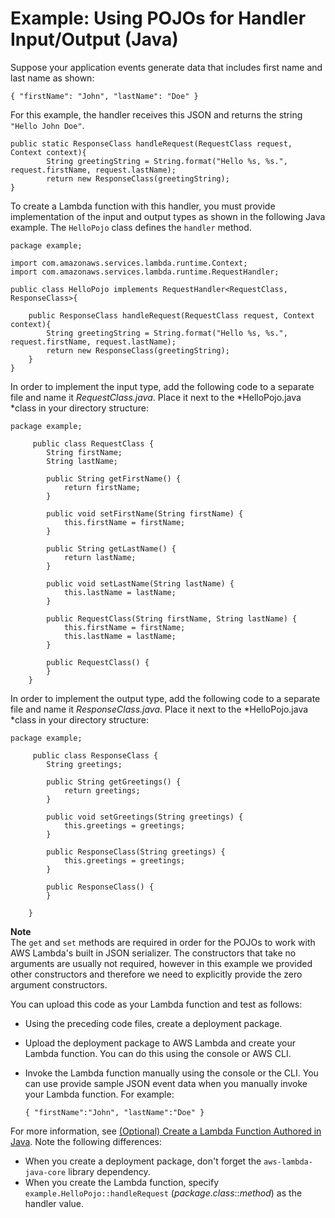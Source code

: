 # Example: Using POJOs for Handler Input/Output \(Java\)<a name="java-handler-io-type-pojo"></a>

Suppose your application events generate data that includes first name and last name as shown:

```
{ "firstName": "John", "lastName": "Doe" }  
```

For this example, the handler receives this JSON and returns the string `"Hello John Doe"`\. 

```
public static ResponseClass handleRequest(RequestClass request, Context context){
        String greetingString = String.format("Hello %s, %s.", request.firstName, request.lastName);
        return new ResponseClass(greetingString);
}
```

To create a Lambda function with this handler, you must provide implementation of the input and output types as shown in the following Java example\. The `HelloPojo` class defines the `handler` method\. 

```
package example;

import com.amazonaws.services.lambda.runtime.Context; 
import com.amazonaws.services.lambda.runtime.RequestHandler;

public class HelloPojo implements RequestHandler<RequestClass, ResponseClass>{   

    public ResponseClass handleRequest(RequestClass request, Context context){
        String greetingString = String.format("Hello %s, %s.", request.firstName, request.lastName);
        return new ResponseClass(greetingString);
    }
}
```

In order to implement the input type, add the following code to a separate file and name it *RequestClass\.java*\. Place it next to the *HelloPojo\.java *class in your directory structure:

```
package example;
        
     public class RequestClass {
        String firstName;
        String lastName;

        public String getFirstName() {
            return firstName;
        }

        public void setFirstName(String firstName) {
            this.firstName = firstName;
        }

        public String getLastName() {
            return lastName;
        }

        public void setLastName(String lastName) {
            this.lastName = lastName;
        }

        public RequestClass(String firstName, String lastName) {
            this.firstName = firstName;
            this.lastName = lastName;
        }

        public RequestClass() {
        }
    }
```

In order to implement the output type, add the following code to a separate file and name it *ResponseClass\.java*\. Place it next to the *HelloPojo\.java *class in your directory structure:

```
package example;
        
     public class ResponseClass {
        String greetings;

        public String getGreetings() {
            return greetings;
        }

        public void setGreetings(String greetings) {
            this.greetings = greetings;
        }

        public ResponseClass(String greetings) {
            this.greetings = greetings;
        }

        public ResponseClass() {
        }

    }
```

**Note**  
 The `get` and `set` methods are required in order for the POJOs to work with AWS Lambda's built in JSON serializer\. The constructors that take no arguments are usually not required, however in this example we provided other constructors and therefore we need to explicitly provide the zero argument constructors\.

You can upload this code as your Lambda function and test as follows:
+ Using the preceding code files, create a deployment package\.
+ Upload the deployment package to AWS Lambda and create your Lambda function\. You can do this using the console or AWS CLI\.
+ Invoke the Lambda function manually using the console or the CLI\. You can use provide sample JSON event data when you manually invoke your Lambda function\. For example: 

  ```
  { "firstName":"John", "lastName":"Doe" }
  ```

For more information, see [\(Optional\) Create a Lambda Function Authored in Java](get-started-step4-optional.md)\. Note the following differences:
+ When you create a deployment package, don't forget the `aws-lambda-java-core` library dependency\.
+ When you create the Lambda function, specify `example.HelloPojo::handleRequest` \(*package*\.*class*::*method*\) as the handler value\.